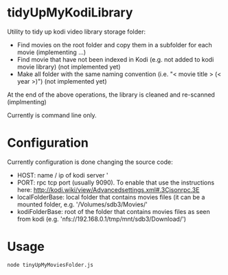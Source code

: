 # tidyUpMyKodiLibrary

Utility to tidy up kodi video library storage folder: 
* Find movies on the root folder and copy them in a subfolder for each movie (implementing ...)
* Find movie that have not been indexed in Kodi (e.g. not added to kodi movie library) (not implemented yet)
* Make all folder with the same naming convention (i.e. "< movie title > (< year >)") (not implemented yet) 


At the end of the above operations, the library is cleaned and re-scanned (implmenting) 


Currently is command line only. 

# Configuration 
Currently configuration is done changing the source code: 
* HOST: name / ip of kodi server '
* PORT: rpc tcp port (usually 9090). To enable that use the instructions here: http://kodi.wiki/view/Advancedsettings.xml#.3Cjsonrpc.3E 
* localFolderBase: local folder that contains movies files (it can be a mounted folder, e.g. '/Volumes/sdb3/Movies/'
* kodiFolderBase: root of the folder that contains movies files as seen from kodi (e.g. 'nfs://192.168.0.1/tmp/mnt/sdb3/Download/')

# Usage
 `node tinyUpMyMoviesFolder.js`
